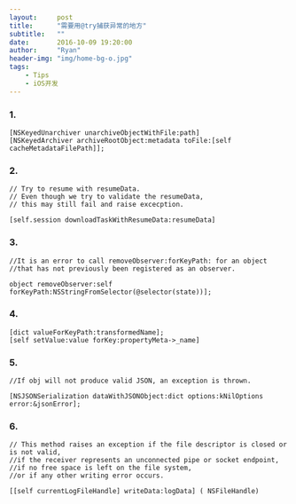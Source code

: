 ```yaml
---
layout:     post
title:      "需要用@try捕获异常的地方"
subtitle:   ""
date:       2016-10-09 19:20:00
author:     "Ryan"
header-img: "img/home-bg-o.jpg"
tags:
    - Tips
    - iOS开发
---
```



### 	1.

	[NSKeyedUnarchiver unarchiveObjectWithFile:path]
    [NSKeyedArchiver archiveRootObject:metadata toFile:[self cacheMetadataFilePath]];
      	
      	
###  2.

	// Try to resume with resumeData.
	// Even though we try to validate the resumeData, 
	// this may still fail and raise excecption.
	
	[self.session downloadTaskWithResumeData:resumeData]
	
	
###	3.

	//It is an error to call removeObserver:forKeyPath: for an object 
	//that has not previously been registered as an observer.
	
	object removeObserver:self forKeyPath:NSStringFromSelector(@selector(state))];
	
	
###	4.

	[dict valueForKeyPath:transformedName];
	[self setValue:value forKey:propertyMeta->_name]
		
  	 	
###	5.

	//If obj will not produce valid JSON, an exception is thrown.
	
	[NSJSONSerialization dataWithJSONObject:dict options:kNilOptions error:&jsonError];
	
 
###	6.

	// This method raises an exception if the file descriptor is closed or is not valid, 
	//if the receiver represents an unconnected pipe or socket endpoint, 
	//if no free space is left on the file system, 
	//or if any other writing error occurs.
	
	[[self currentLogFileHandle] writeData:logData] ( NSFileHandle)
	
	